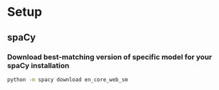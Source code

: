 # Setup

## spaCy

### Download best-matching version of specific model for your spaCy installation
```sh
python -m spacy download en_core_web_sm
```

